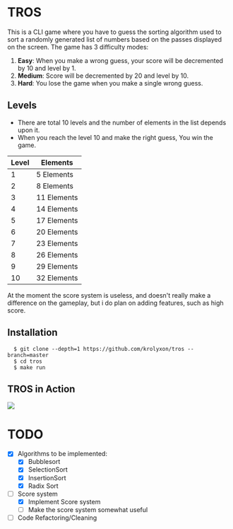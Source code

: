 # TROS
This is a CLI game where you have to guess the sorting algorithm used to sort a randomly generated list of numbers based on the passes displayed on the screen.
The game has 3 difficulty modes:
1. **Easy**: When you make a wrong guess, your score will be decremented by 10 and level by 1.
2. **Medium**: Score will be decremented by 20 and level by 10.
3. **Hard**: You lose the game when you make a single wrong guess.

## Levels
- There are total 10 levels and the number of elements in the list depends upon it.
- When you reach the level 10 and make the right guess, You win the game.

| Level | Elements |
|-------|----------|
| 1     | 5 Elements       |
| 2     | 8 Elements       |
| 3     | 11 Elements      |
| 4     | 14 Elements      |
| 5     | 17 Elements      |
| 6     | 20 Elements      |
| 7     | 23 Elements      |
| 8     | 26 Elements      |
| 9     | 29 Elements      |
| 10    | 32 Elements      |

At the moment the score system is useless, and doesn't really make a difference on the gameplay, but i do plan on adding features, such as high score.

## Installation
```
  $ git clone --depth=1 https://github.com/krolyxon/tros --branch=master
  $ cd tros
  $ make run
```

## TROS in Action
![](https://raw.githubusercontent.com/krolyxon/tros/master/tros.gif)

# TODO
- [x] Algorithms to be implemented:
    - [x] Bubblesort
    - [x] SelectionSort
    - [x] InsertionSort
    - [x] Radix Sort
- [ ] Score system
    - [x] Implement Score system
    - [ ] Make the score system somewhat useful
- [ ] Code Refactoring/Cleaning
